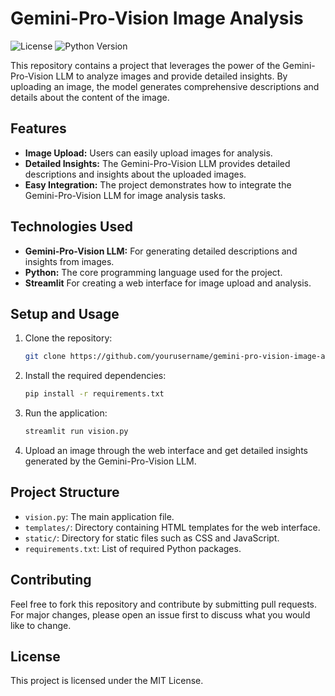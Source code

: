 # Gemini-Pro-Vision Image Analysis

![License](https://img.shields.io/badge/license-MIT-blue.svg)
![Python Version](https://img.shields.io/badge/python-3.10%2B-blue)

This repository contains a project that leverages the power of the Gemini-Pro-Vision LLM to analyze images and provide detailed insights. By uploading an image, the model generates comprehensive descriptions and details about the content of the image.

## Features

- **Image Upload:** Users can easily upload images for analysis.
- **Detailed Insights:** The Gemini-Pro-Vision LLM provides detailed descriptions and insights about the uploaded images.
- **Easy Integration:** The project demonstrates how to integrate the Gemini-Pro-Vision LLM for image analysis tasks.

## Technologies Used

- **Gemini-Pro-Vision LLM:** For generating detailed descriptions and insights from images.
- **Python:** The core programming language used for the project.
- **Streamlit** For creating a web interface for image upload and analysis.

## Setup and Usage

1. Clone the repository:
    ```bash
    git clone https://github.com/yourusername/gemini-pro-vision-image-analysis.git
    ```
2. Install the required dependencies:
    ```bash
    pip install -r requirements.txt
    ```
3. Run the application:
    ```bash
    streamlit run vision.py
    ```
4. Upload an image through the web interface and get detailed insights generated by the Gemini-Pro-Vision LLM.

## Project Structure

- `vision.py`: The main application file.
- `templates/`: Directory containing HTML templates for the web interface.
- `static/`: Directory for static files such as CSS and JavaScript.
- `requirements.txt`: List of required Python packages.

## Contributing

Feel free to fork this repository and contribute by submitting pull requests. For major changes, please open an issue first to discuss what you would like to change.

## License

This project is licensed under the MIT License.
